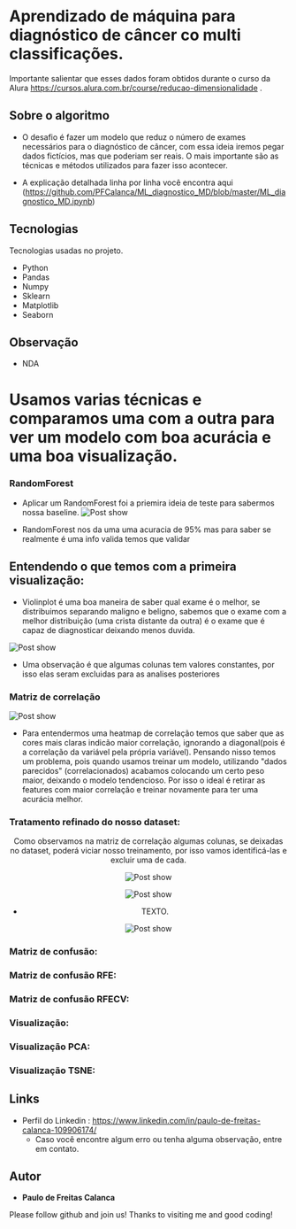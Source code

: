 # Aprendizado de máquina para diagnóstico de câncer co multi classificações.
Importante salientar que esses dados foram obtidos durante o curso da Alura https://cursos.alura.com.br/course/reducao-dimensionalidade .

## Sobre o algoritmo
* O desafio é fazer um modelo que reduz o número de exames necessários para o diagnóstico de câncer, com essa ideia iremos pegar dados fictícios, mas que poderiam ser reais. O mais importante são as técnicas e métodos utilizados para fazer isso acontecer.

* A explicação detalhada linha por linha você encontra aqui (https://github.com/PFCalanca/ML_diagnostico_MD/blob/master/ML_diagnostico_MD.ipynb)



## Tecnologias  

Tecnologias usadas no projeto.

* Python
* Pandas
* Numpy
* Sklearn
* Matplotlib
* Seaborn

## Observação 
* NDA
  
# Usamos varias técnicas e comparamos uma com a outra para ver um modelo com boa acurácia e uma boa visualização.
 ### RandomForest
* Aplicar um RandomForest foi a priemira ideia de teste para sabermos nossa baseline.
![Post show](TEXTO)

* RandomForest nos da uma uma acuracia de 95% mas para saber se realmente é uma info valida temos que validar
## Entendendo o que temos com a primeira visualização:
* Violinplot é uma boa maneira de saber qual exame é o melhor, se distribuimos separando maligno e beligno, sabemos que o exame com a melhor distribuição (uma    crista distante da outra) é o exame que é capaz de diagnosticar deixando menos duvida.

![Post show](TEXTO)

* Uma observação é que algumas colunas tem valores constantes, por isso elas seram excluidas para as analises posteriores

### Matriz de correlação
![Post show](TEXTO)
* Para entendermos uma heatmap de correlação temos que saber que as cores mais claras indicão maior correlação, ignorando a diagonal(pois é a correlação da variável pela própria variável). Pensando nisso temos um problema, pois quando usamos treinar um modelo, utilizando "dados parecidos" (correlacionados) acabamos colocando um certo peso maior, deixando o modelo tendencioso. Por isso o ideal é retirar as features com maior correlação e treinar novamente para ter uma acurácia melhor.

### Tratamento refinado do nosso dataset: 
  
<center>  Como observamos na matriz de correlação algumas colunas, se deixadas no dataset, poderá viciar nosso treinamento, por isso vamos identificá-las e excluir uma de cada.
  
  ![Post show](TEXTO) 
  
  ![Post show](TEXTO)
 
  * TEXTO.
  
  ![Post show](TEXTO) 
</center>

### Matriz de confusão: 



### Matriz de confusão RFE: 



### Matriz de confusão RFECV: 


### Visualização: 



### Visualização PCA:


### Visualização TSNE:

## Links
  - Perfil do Linkedin : https://www.linkedin.com/in/paulo-de-freitas-calanca-109906174/
    - Caso você encontre algum erro ou tenha alguma observação, entre em contato.


  ## Autor

  * **Paulo de Freitas Calanca** 

  Please follow github and join us!
  Thanks to visiting me and good coding!
